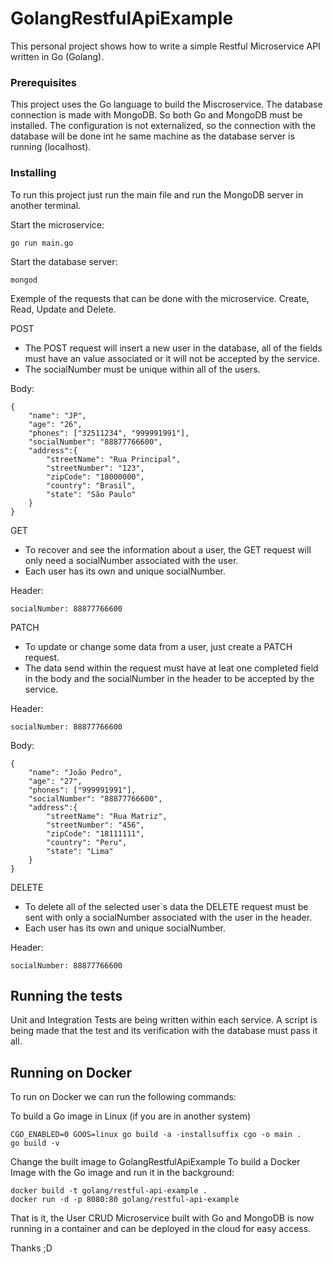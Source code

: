 # GolangRestfulApiExample

This personal project shows how to write a simple Restful Microservice API written in Go (Golang).

### Prerequisites

This project uses the Go language to build the Miscroservice. The database connection is made with MongoDB.
So both Go and MongoDB must be installed.
The configuration is not externalized, so the connection with the database will be done int he same machine as the database server is running (localhost).

### Installing

To run this project just run the main file and run the MongoDB server in another terminal.

Start the microservice:
```
go run main.go
```

Start the database server:
```
mongod
```

Exemple of the requests that can be done with the microservice.
Create, Read, Update and Delete.

POST
- The POST request will insert a new user in the database, all of the fields must have an value associated or it will not be accepted by the service.
- The socialNumber must be unique within all of the users.

Body:
```
{
	"name": "JP",
	"age": "26",
	"phones": ["32511234", "999991991"],
	"socialNumber": "88877766600",
	"address":{
		"streetName": "Rua Principal",
		"streetNumber": "123",
		"zipCode": "18000000",
		"country": "Brasil",
		"state": "São Paulo"
	}
}
```

GET
- To recover and see the information about a user, the GET request will only need a socialNumber associated with the user.
- Each user has its own and unique socialNumber.

Header:
```
socialNumber: 88877766600
```

PATCH
- To update or change some data from a user, just create a PATCH request.
- The data send within the request must have at leat one completed field in the body and the socialNumber in the header to be accepted by the service.

Header:
```
socialNumber: 88877766600
```

Body:
```
{
	"name": "João Pedro",
	"age": "27",
	"phones": ["999991991"],
	"socialNumber": "88877766600",
	"address":{
		"streetName": "Rua Matriz",
		"streetNumber": "456",
		"zipCode": "18111111",
		"country": "Peru",
		"state": "Lima"
	}
}
```

DELETE
- To delete all of the selected user`s data the DELETE request must be sent with only a socialNumber associated with the user in the header.
- Each user has its own and unique socialNumber.

Header:
```
socialNumber: 88877766600
```

## Running the tests

Unit and Integration Tests are being written within each service.
A script is being made that the test and its verification with the database must pass it all.


## Running on Docker

To run on Docker we can run the following commands:

To build a Go image in Linux (if you are in another system)
```
CGO_ENABLED=0 GOOS=linux go build -a -installsuffix cgo -o main .
go build -v
```

Change the built image to GolangRestfulApiExample 
To build a Docker Image with the Go image and run it in the background:
```
docker build -t golang/restful-api-example .
docker run -d -p 8080:80 golang/restful-api-example
```

That is it, the User CRUD Microservice built with Go and MongoDB is now running in a container and can be deployed in the cloud for easy access.

Thanks ;D